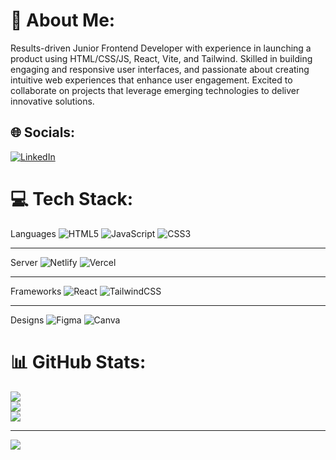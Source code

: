 # 💫 About Me:
Results-driven Junior Frontend Developer with experience in launching a product using HTML/CSS/JS, React, Vite, and Tailwind. Skilled in building engaging and responsive user interfaces, and passionate about creating intuitive web experiences that enhance user engagement. Excited to collaborate on projects that leverage emerging technologies to deliver innovative solutions.


## 🌐 Socials:
[![LinkedIn](https://img.shields.io/badge/LinkedIn-%230077B5.svg?logo=linkedin&logoColor=white)](linkedin.com/in/ratchapon-ngamdan-b251171a1/) 

# 💻 Tech Stack:
Languages
![HTML5](https://img.shields.io/badge/html5-%23E34F26.svg?style=for-the-badge&logo=html5&logoColor=white) ![JavaScript](https://img.shields.io/badge/javascript-%23323330.svg?style=for-the-badge&logo=javascript&logoColor=%23F7DF1E) ![CSS3](https://img.shields.io/badge/css3-%231572B6.svg?style=for-the-badge&logo=css3&logoColor=white) 

---
Server
![Netlify](https://img.shields.io/badge/netlify-%23000000.svg?style=for-the-badge&logo=netlify&logoColor=#00C7B7) ![Vercel](https://img.shields.io/badge/vercel-%23000000.svg?style=for-the-badge&logo=vercel&logoColor=white) 

---
Frameworks
![React](https://img.shields.io/badge/react-%2320232a.svg?style=for-the-badge&logo=react&logoColor=%2361DAFB) ![TailwindCSS](https://img.shields.io/badge/tailwindcss-%2338B2AC.svg?style=for-the-badge&logo=tailwind-css&logoColor=white) 	

---
Designs
![Figma](https://img.shields.io/badge/figma-%23F24E1E.svg?style=for-the-badge&logo=figma&logoColor=white) 
![Canva](https://img.shields.io/badge/Canva-%2300C4CC.svg?style=for-the-badge&logo=Canva&logoColor=white)
# 📊 GitHub Stats:
![](https://github-readme-stats.vercel.app/api?username=bbenbboy&theme=default&hide_border=false&include_all_commits=true&count_private=false)<br/>
![](https://github-readme-streak-stats.herokuapp.com/?user=bbenbboy&theme=default&hide_border=false)<br/>
![](https://github-readme-stats.vercel.app/api/top-langs/?username=bbenbboy&theme=default&hide_border=false&include_all_commits=true&count_private=false&layout=compact)

---
[![](https://visitcount.itsvg.in/api?id=bbenbboy&icon=0&color=0)](https://visitcount.itsvg.in)

<!-- Proudly created with GPRM ( https://gprm.itsvg.in ) -->
